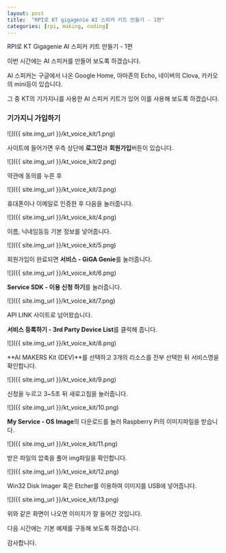 ```yaml
---
layout: post
title:  "RPI로 KT gigagenie AI 스피커 키트 만들기 - 1편"
categories: [rpi, making, coding]
---
```


RPI로 KT Gigagenie AI 스피커 키트 만들기 - 1편

이번 시간에는 AI 스피커를 만들어 보도록 하겠습니다.

AI 스피커는 구글에서 나온 Google Home, 아마존의 Echo, 네이버의 Clova, 카카오의 mini등이 있습니다.

그 중 KT의 기가지니를 사용한 AI 스피커 키트가 있어 이를 사용해 보도록 하겠습니다.

### 기가지니 가입하기

![]({{ site.img_url }}/kt_voice_kit/1.png)

사이트에 들어가면 우측 상단에 **로그인**과 **회원가입**버튼이 있습니다.

![]({{ site.img_url }}/kt_voice_kit/2.png)

약관에 동의를 누른 후

![]({{ site.img_url }}/kt_voice_kit/3.png)

휴대폰이나 이메일로 인증한 후 다음을 눌러줍니다.

![]({{ site.img_url }}/kt_voice_kit/4.png)

이름, 닉네임등등 기본 정보를 넣어줍니다.

![]({{ site.img_url }}/kt_voice_kit/5.png)

회원가입이 완료되면 **서비스 - GiGA Genie**를 눌러줍니다.

![]({{ site.img_url }}/kt_voice_kit/6.png)

**Service SDK - 이용 신청 하기**를 눌러줍니다.

![]({{ site.img_url }}/kt_voice_kit/7.png)

API LINK 사이트로 넘어왔습니다.

**서비스 등록하기 - 3rd Party Device List**를 클릭해 줍니다.

![]({{ site.img_url }}/kt_voice_kit/8.png)

**AI MAKERS Kit (DEV)**를 선택하고 3개의 리소스를 전부 선택한 뒤 서비스명을 확인합니다.

![]({{ site.img_url }}/kt_voice_kit/9.png)

신청을 누르고 3~5초 뒤 새로고침을 눌러줍니다.

![]({{ site.img_url }}/kt_voice_kit/10.png)

**My Service - OS Image**의 다운로드를 눌러 Raspberry Pi의 이미지파일을 받습니다.

![]({{ site.img_url }}/kt_voice_kit/11.png)

받은 파일의 압축을 풀어 img파일을 확인합니다.

![]({{ site.img_url }}/kt_voice_kit/12.png)

Win32 Disk Imager 혹은 Etcher를 이용하여 이미지를 USB에 넣어줍니다.

![]({{ site.img_url }}/kt_voice_kit/13.png)

위와 같은 화면이 나오면 이미지가 잘 들어간 것입니다.

다음 시간에는 기본 예제를 구동해 보도록 하겠습니다.

감사합니다.

